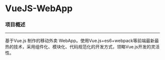 # VueJS-WebApp

### 项目概述
---
基于Vue.js 制作的移动外卖 WebApp。使用Vue.js+es6+webpack等前端最新最热的技术，采用组件化、模块化、代码规范化的开发方式，领略Vue.js开发的灵活性。
